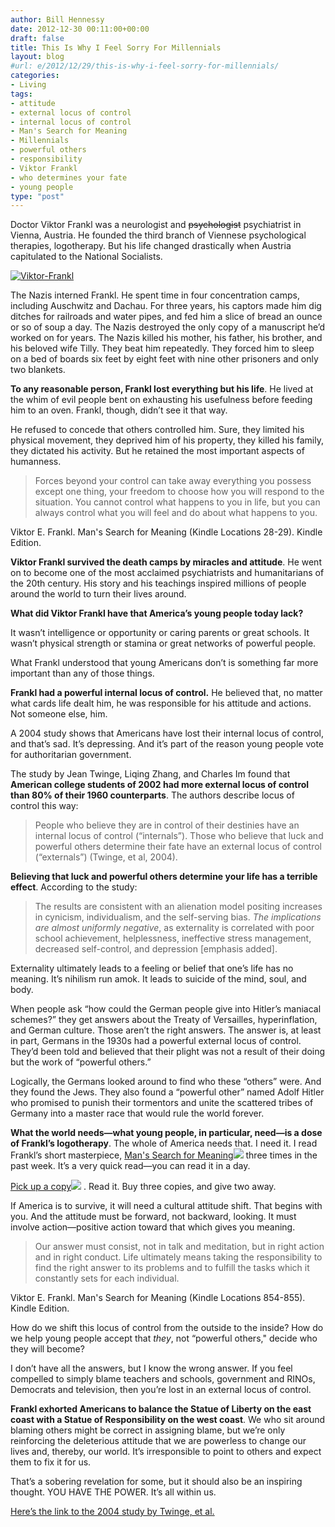 ```yaml
---
author: Bill Hennessy
date: 2012-12-30 00:11:00+00:00
draft: false
title: This Is Why I Feel Sorry For Millennials
layout: blog
#url: e/2012/12/29/this-is-why-i-feel-sorry-for-millennials/
categories:
- Living
tags:
- attitude
- external locus of control
- internal locus of control
- Man's Search for Meaning
- Millennials
- powerful others
- responsibility
- Viktor Frankl
- who determines your fate
- young people
type: "post"
---
```


Doctor Viktor Frankl was a neurologist and <del>psychologist</del>  psychiatrist in Vienna, Austria. He founded the third branch of Viennese psychological therapies, logotherapy. But his life changed drastically when Austria capitulated to the National Socialists.

[![Viktor-Frankl](https://ludicrite.files.wordpress.com/2012/12/viktor-frankl_thumb.jpg)
](https://ludicrite.files.wordpress.com/2012/12/viktor-frankl.jpg)

The Nazis interned Frankl. He spent time in four concentration camps, including Auschwitz and Dachau. For three years, his captors made him dig ditches for railroads and water pipes, and fed him a slice of bread an ounce or so of soup a day. The Nazis destroyed the only copy of a manuscript he’d worked on for years. The Nazis killed his mother, his father, his brother, and his beloved wife Tilly. They beat him repeatedly. They forced him to sleep on a bed of boards six feet by eight feet with nine other prisoners and only two blankets.

**To any reasonable person, Frankl lost everything but his life**. He lived at the whim of evil people bent on exhausting his usefulness before feeding him to an oven. Frankl, though, didn’t see it that way.

He refused to concede that others controlled him. Sure, they limited his physical movement, they deprived him of his property, they killed his family, they dictated his activity. But he retained the most important aspects of humanness.


> Forces beyond your control can take away everything you possess except one thing, your freedom to choose how you will respond to the situation. You cannot control what happens to you in life, but you can always control what you will feel and do about what happens to you.

Viktor E. Frankl. Man's Search for Meaning (Kindle Locations 28-29). Kindle Edition.


**Viktor Frankl survived the death camps by miracles and attitude**. He went on to become one of the most acclaimed psychiatrists and humanitarians of the 20th century. His story and his teachings inspired millions of people around the world to turn their lives around.

**What did Viktor Frankl have that America’s young people today lack?**

It wasn’t intelligence or opportunity or caring parents or great schools. It wasn’t physical strength or stamina or great networks of powerful people.

What Frankl understood that young Americans don’t is something far more important than any of those things.

**Frankl had a powerful internal locus of control.** He believed that, no matter what cards life dealt him, he was responsible for his attitude and actions. Not someone else, him.

A 2004 study shows that Americans have lost their internal locus of control, and that’s sad. It’s depressing. And it’s part of the reason young people vote for authoritarian government.

The study by Jean Twinge, Liqing Zhang, and Charles Im found that **American college students of 2002 had more external locus of control than 80% of their 1960 counterparts**. The authors describe locus of control this way:


> People who believe they are in control of their destinies have an internal locus of control (“internals”). Those who believe that luck and powerful others determine their fate have an external locus of control (“externals”) (Twinge, et al, 2004).


**Believing that luck and powerful others determine your life has a terrible effect**.  According to the study:


> The results are consistent with an alienation model positing increases in cynicism, individualism, and the self-serving bias. _The implications are almost uniformly negative_, as externality is correlated with poor school achievement, helplessness, ineffective stress management, decreased self-control, and depression [emphasis added].


Externality ultimately leads to a feeling or belief that one’s life has no meaning. It’s nihilism run amok. It leads to suicide of the mind, soul, and body.

When people ask “how could the German people give into Hitler’s maniacal schemes?” they get answers about the Treaty of Versailles, hyperinflation, and German culture. Those aren’t the right answers. The answer is, at least in part, Germans in the 1930s had a powerful external locus of control. They’d been told and believed that their plight was not a result of their doing but the work of “powerful others.”

Logically, the Germans looked around to find who these “others” were. And they found the Jews. They also found a “powerful other” named Adolf Hitler who promised to punish their tormentors and unite the scattered tribes of Germany into a master race that would rule the world forever.

**What the world needs—what young people, in particular, need—is a dose of Frankl’s logotherapy**.  The whole of America needs that. I need it. I read Frankl’s short masterpiece, [Man's Search for Meaning](https://www.amazon.com/gp/product/0807014273/ref=as_li_ss_tl?ie=UTF8&tag=hennesssview-20&linkCode=as2&camp=1789&creative=390957&creativeASIN=0807014273)![](https://www.assoc-amazon.com/e/ir?t=hennesssview-20&l=as2&o=1&a=0807014273)
three times in the past week. It’s a very quick read—you can read it in a day.

[Pick up a copy](https://www.amazon.com/gp/product/0807014273/ref=as_li_ss_tl?ie=UTF8&tag=hennesssview-20&linkCode=as2&camp=1789&creative=390957&creativeASIN=0807014273)![](https://www.assoc-amazon.com/e/ir?t=hennesssview-20&l=as2&o=1&a=0807014273)
.  Read it. Buy three copies, and give two away.

If America is to survive, it will need a cultural attitude shift. That begins with you. And the attitude must be forward, not backward, looking. It must involve action—positive action toward that which gives you meaning.


> Our answer must consist, not in talk and meditation, but in right action and in right conduct. Life ultimately means taking the responsibility to find the right answer to its problems and to fulfill the tasks which it constantly sets for each individual.

Viktor E. Frankl. Man's Search for Meaning (Kindle Locations 854-855). Kindle Edition.


How do we shift this locus of control from the outside to the inside? How do we help young people accept that _they_, not “powerful others," decide who they will become?

I don’t have all the answers, but I know the wrong answer. If you feel compelled to simply blame teachers and schools, government and RINOs, Democrats and television, then you’re lost in an external locus of control.

**Frankl exhorted Americans to balance the Statue of Liberty on the east coast with a Statue of Responsibility on the west coast**. We who sit around blaming others might be correct in assigning blame, but we’re only reinforcing the deleterious attitude that we are powerless to change our lives and, thereby, our world. It’s irresponsible to point to others and expect them to fix it for us.

That’s a sobering revelation for some, but it should also be an inspiring thought.  YOU HAVE THE POWER.  It’s all within us.

[Here’s the link to the 2004 study by Twinge, et al.](https://www.evernote.com/shard/s1/sh/d042eb83-7af5-4966-b35e-baf5d95dc701/d52f0d4ed77d7af4972bc1f30a0e5400)
